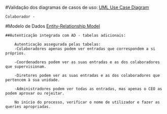 #Validação dos diagramas de casos de uso:
	[UML Use Case Diagram](https://www.lucidchart.com/documents/edit/a3c0dfd0-8d7e-418e-a441-6910246505de/0)

	Colaborador - 

#Modelo de Dados
	[Entity-Relationship Model](https://www.lucidchart.com/documents/edit/a3c0dfd0-8d7e-418e-a441-6910246505de/0)

	##Autenticação integrada com AD - tabelas adicionais:

		Autenticação assegurada pelas tabelas:
		-Colaboradores apenas podem ver entradas que correspondem a si próprios. 

		-Coordenadores podem ver as suas entradas e as dos colaboradores que supervisionam.

		-Diretores podem ver as suas entradas e as dos colaboradores que pertencem à sua unidade.

		-Administradores podem ver todas as entradas, mas apenas o CEO as podem aprovar ou rejeitar.

		No início do processo, verificar o nome de utilizador e fazer as queries apropriadas.



